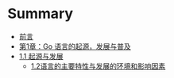 # Summary

* [前言](eBook/preface.md)
* [第1章：Go 语言的起源，发展与普及]()
* [1.1 起源与发展](eBook/01.1.md)
    * [1.2语言的主要特性与发展的环境和影响因素](eBook/01.2.md)
